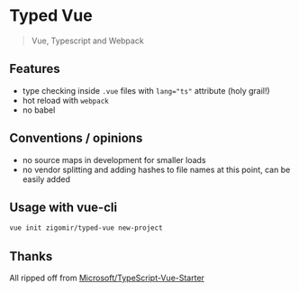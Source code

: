 # Typed Vue

> Vue, Typescript and Webpack

## Features

- type checking inside `.vue` files with `lang="ts"` attribute (holy grail!)
- hot reload with `webpack`
- no babel

## Conventions / opinions

- no source maps in development for smaller loads
- no vendor splitting and adding hashes to file names at this point, can be easily added

## Usage with vue-cli

```sh
vue init zigomir/typed-vue new-project
```

## Thanks

All ripped off from [Microsoft/TypeScript-Vue-Starter](https://github.com/Microsoft/TypeScript-Vue-Starter)
